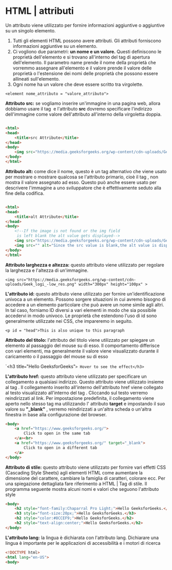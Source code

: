 # HTML | attributi

Un attributo viene utilizzato per fornire informazioni aggiuntive o aggiuntive su un singolo elemento. 

1. Tutti gli elementi HTML possono avere attributi. Gli attributi forniscono informazioni aggiuntive su un elemento.
2. Ci vogliono due parametri: **un nome e un valore.** Questi definiscono le proprietà dell'elemento e si trovano all'interno del tag di apertura dell'elemento. Il parametro name prende il nome della proprietà che vorremmo assegnare  all'elemento e il valore prende il valore delle proprietà o l'estensione dei nomi delle proprietà che possono essere allineati sull'elemento.
3. Ogni nome ha un valore che deve essere scritto tra virgolette.

`<element nome_attributo = "valore_attributo">`

**Attributo src:** se vogliamo inserire un'immagine in una pagina web, allora dobbiamo usare il tag <img> e l'attributo **src** dovremo specificare l'indirizzo dell'immagine come valore dell'attributo all'interno della virgoletta doppia.

```html

<html> 
<head> 
    <title>src Attribute</title> 
</head> 
<body> 
    <img src="https://media.geeksforgeeks.org/wp-content/cdn-uploads/Geek_logi_-low_res.png"> 
</body> 
</html> 

```

**Attributo alt:** come dice il nome, questo è un tag alternativo che viene usato per  mostrare o mostrare qualcosa se l'attributo primario, cioè il tag  <img>, non mostra il valore assegnato ad esso. Questo può anche essere usato per descrivere l'immagine a uno sviluppatore che è effettivamente seduto alla fine della codifica.

```html

<html> 
<head> 
    <title>alt Attribute</title> 
</head> 
<body> 
    <!--If the image is not found or the img field  
     is left blank the alt value gets displayed-->
    <img src="https://media.geeksforgeeks.org/wp-content/cdn-uploads/Geek_logi_-low_res.png" alt="The Logo"><br> 
    <img src="" alt="Since the src value is blank,the alt value is displayed"> 
</body> 
</html> 

```

**Attributo larghezza e altezza:** questo attributo viene utilizzato per regolare la larghezza e l'altezza di un'immagine. 

`<img src="https://media.geeksforgeeks.org/wp-content/cdn-uploads/Geek_logi_-low_res.png" width="300px" height="100px" > `

**L'attributo id:** questo attributo viene utilizzato per fornire un'identificazione univoca a un elemento. Possono sorgere situazioni in cui avremo bisogno di accedere a un elemento particolare che può avere un nome simile agli altri. In tal caso, forniamo ID diversi a vari elementi in modo che sia possibile accedervi in modo univoco. Le proprietà che estendono l'uso di id sono generalmente utilizzate nei CSS, che impareremo in seguito.

`<p id = "head">This is also unique to this paragraph `

**Attributo del titolo:** l'attributo del titolo viene utilizzato per spiegare un elemento al passaggio del mouse su di esso. Il comportamento differisce con vari elementi, ma generalmente il valore  viene visualizzato durante il caricamento o il passaggio del mouse su di esso

`<h3 title``=``"Hello GeeksforGeeks"``> Hover to see the effect</h3>``

**L'attributo href:** questo attributo viene utilizzato per specificare un collegamento a qualsiasi indirizzo. Questo attributo viene utilizzato insieme al tag **<a>** . Il collegamento inserito all'interno dell'attributo href viene collegato al testo visualizzato all'interno del tag <a>. 
 Cliccando sul testo verremo reindirizzati al link. Per impostazione predefinita, il collegamento viene aperto nello stesso tag ma utilizzando l' attributo **target** e impostando il suo valore su **"_blank"** , verremo reindirizzati a un'altra scheda o un'altra finestra in base alla configurazione del browser.

```html
<body> 
    <a href="https://www.geeksforgeeks.org/"> 
        Click to open in the same tab 
    </a><br> 
    <a href="https://www.geeksforgeeks.org/" target="_blank"> 
        Click to open in a different tab 
    </a> 
</body> 
```

**Attributo di stile:** questo attributo viene utilizzato per fornire vari effetti CSS  (Cascading Style Sheets) agli elementi HTML come aumentare la dimensione del carattere, cambiare la famiglia di caratteri, colorare ecc. Per una spiegazione dettagliata fare riferimento a HTML | Tag di stile. Il programma seguente mostra alcuni nomi e valori che seguono l'attributo style

```html
<body> 
    <h2 style="font-family:Chaparral Pro Light;">Hello GeeksforGeeks.</h2> 
    <h3 style="font-size:20px;">Hello GeeksforGeeks.</h3> 
    <h2 style="color:#8CCEF9;">Hello GeeksforGeeks.</h2> 
    <h2 style="text-align:center;">Hello GeeksforGeeks.</h2> 
</body> 
```

**L'attributo lang:** la lingua è dichiarata con l'attributo lang. Dichiarare una lingua è importante per le applicazioni di accessibilità e i motori di ricerca

```html
<!DOCTYPE html> 
<html lang="en-US"> 
<body> 
```

